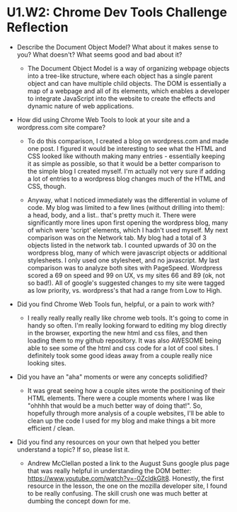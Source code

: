 # U1.W2: Chrome Dev Tools Challenge Reflection

* Describe the Document Object Model? What about it makes sense to you? What doesn't? What seems good and bad about it?

	* The Document Object Model is a way of organizing webpage objects into a tree-like structure, where each object has a single parent object and can have multiple child objects.  The DOM is essentially a map of a webpage and all of its elements, which enables a developer to integrate JavaScript into the website to create the effects and dynamic nature of web applications.

* How did using Chrome Web Tools to look at your site and a wordpress.com site compare?

	* To do this comparison, I created a blog on wordpress.com and made one post.  I figured it would be interesting to see what the HTML and CSS looked like withouth making many entries - essentially keeping it as simple as possible, so that it would be a better comparison to the simple blog I created myself.  I'm actually not very sure if adding a lot of entries to a wordpress blog changes much of the HTML and CSS, though.

	* Anyway, what I noticed immediately was the differential in volume of code.  My blog was limited to a few lines (without drilling into them): a head, body, and a list.. that's pretty much it.  There were significantly more lines upon first opening the wordpress blog, many of which were 'script' elements, which I hadn't used myself.  My next comparison was on the Network tab.  My blog had a total of 3 objects listed in the network tab.  I counted upwards of 30 on the wordpress blog, many of which were javascript objects or additional stylesheets.  I only used one stylesheet, and no javascript.  My last comparison was to analyze both sites with PageSpeed.  Wordpress scored a 69 on speed and 99 on UX, vs my sites 66 and 89 (ok, not so bad!).  All of google's suggested changes to my site were tagged as low priority, vs. wordpress's that had a range from Low to High.

* Did you find Chrome Web Tools fun, helpful, or a pain to work with?

	* I really really really really like chrome web tools.  It's going to come in handy so often.  I'm really looking forward to editing my blog directly in the browser, exporting the new html and css files, and then loading them to my github repository.  It was also AWESOME being able to see some of the html and css code for a lot of cool sites.  I definitely took some good ideas away from a couple really nice looking sites.

* Did you have an "aha" moments or were any concepts solidified?

	* It was great seeing how a couple sites wrote the positioning of their HTML elements.  There were a couple moments where I was like "ohhhh that would be a much better way of doing that!".  So, hopefully through more analysis of a couple websites, I'll be able to clean up the code I used for my blog and make things a bit more efficient / clean.

* Did you find any resources on your own that helped you better understand a topic? If so, please list it.

	* Andrew McClellan posted a link to the August Suns google plus page that was really helpful in understanding the DOM better:  https://www.youtube.com/watch?v=-0ZcldkGlt8.  Honestly, the first resource in the lesson, the one on the mozilla developer site, I found to be really confusing.  The skill crush one was much better at dumbing the concept down for me.
